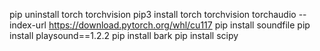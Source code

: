 pip uninstall torch torchvision
pip3 install torch torchvision torchaudio --index-url https://download.pytorch.org/whl/cu117
pip install soundfile
pip install playsound==1.2.2
pip install bark
pip install scipy